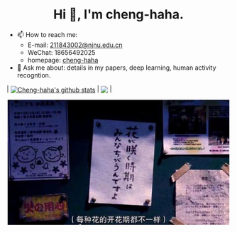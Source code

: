 <h1 align="center">Hi 👋, I'm cheng-haha.</h1>

- 📫 How to reach me:
  * E-mail: 211843002@njnu.edu.cn
  * WeChat: 18656492025
  * homepage: [cheng-haha](https://cheng-haha.github.io/)
- 💬 Ask me about: details in my papers, deep learning, human activity recogntion.

  
| <a href="https://github.com/cheng-haha/github-readme-stats"><img align="center" src="https://github-readme-stats.vercel.app/api?username=cheng-haha&show_icons=true&include_all_commits=true&theme=buefy&hide_border=true" alt="Cheng-haha's github stats" /></a> | <a href="https://github.com/anuraghazra/github-readme-stats"><img align="center" src="https://github-readme-stats.vercel.app/api/top-langs/?username=cheng-haha&layout=compact&theme=buefy&hide_border=true" /></a> |

<div align="center">
  <img src="flower.jpg" alt="flower" width="500">
</div>
